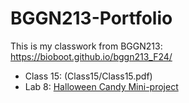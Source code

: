 # BGGN213-Portfolio

This is my classwork from BGGN213: https://bioboot.github.io/bggn213_F24/


- Class 15: (Class15/Class15.pdf)
- Lab 8: [Halloween Candy Mini-project](https://github.com/theonlyjuangon/BGGN213-Portfolio/blob/main/Lab08%3A%20Halloween%20Candy%20Mini-Project/Class09.qmd)

